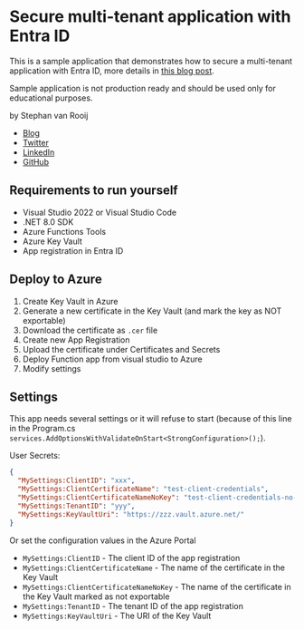 # Secure multi-tenant application with Entra ID

This is a sample application that demonstrates how to secure a multi-tenant application with Entra ID, more details in [this blog post](https://svrooij.io/2022/01/20/secure-multi-tenant-app/).

Sample application is not production ready and should be used only for educational purposes.

by Stephan van Rooij

- [Blog](https://svrooij.io/)
- [Twitter](https://twitter.com/svrooij/)
- [LinkedIn](https://www.linkedin.com/in/stephanvanrooij/)
- [GitHub](https://github.com/svrooij/)

## Requirements to run yourself

- Visual Studio 2022 or Visual Studio Code
- .NET 8.0 SDK
- Azure Functions Tools
- Azure Key Vault
- App registration in Entra ID

## Deploy to Azure

1. Create Key Vault in Azure
2. Generate a new certificate in the Key Vault (and mark the key as NOT exportable)
3. Download the certificate as `.cer` file
4. Create new App Registration
5. Upload the certificate under Certificates and Secrets
6. Deploy Function app from visual studio to Azure
7. Modify settings

## Settings

This app needs several settings or it will refuse to start (because of this line in the Program.cs `services.AddOptionsWithValidateOnStart<StrongConfiguration>();`).

User Secrets:

```json
{
  "MySettings:ClientID": "xxx",
  "MySettings:ClientCertificateName": "test-client-credentials",
  "MySettings:ClientCertificateNameNoKey": "test-client-credentials-no-export",
  "MySettings:TenantID": "yyy",
  "MySettings:KeyVaultUri": "https://zzz.vault.azure.net/"
}
```

Or set the configuration values in the Azure Portal

- `MySettings:ClientID` - The client ID of the app registration
- `MySettings:ClientCertificateName` - The name of the certificate in the Key Vault
- `MySettings:ClientCertificateNameNoKey` - The name of the certificate in the Key Vault marked as not exportable
- `MySettings:TenantID` - The tenant ID of the app registration
- `MySettings:KeyVaultUri` - The URI of the Key Vault

